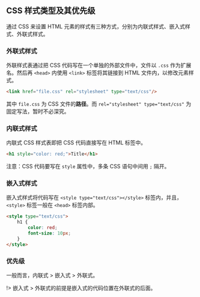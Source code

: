 ## CSS 样式类型及其优先级

通过 CSS 来设置 HTML 元素的样式有三种方式，分别为内联式样式、嵌入式样式、外联式样式。

### 外联式样式

外联样式表通过把 CSS 代码写在一个单独的外部文件中，文件以 `.css` 作为扩展名。然后再 `<head>` 内使用 `<link>` 标签将其链接到 HTML 文件内，以修改元素样式。

```html
<link href="file.css" rel="stylesheet" type="text/css"/>
```

其中 `file.css` 为 CSS 文件的**路径**。而 `rel="stylesheet" type="text/css"`  为固定写法，暂时不必深究。

### 内联式样式

内联式 CSS 样式表即把 CSS 代码直接写在 HTML 标签中。

```html
<h1 style="color: red;">Title</h1>
```

注意：CSS 代码要写在 `style` 属性中，多条 CSS 语句中间用 `;` 隔开。

### 嵌入式样式

嵌入式样式将代码写在 `<style type="text/css"></style>` 标签内，并且，`<style>` 标签一般在 `<head>` 标签内部。

```html
<style type="text/css">
    h1 {
        color: red;
        font-size: 10px;
    }
</style>
```

### 优先级

一般而言，内联式 > 嵌入式 > 外联式。

!> 嵌入式 \> 外联式的前提是嵌入式的代码位置在外联式的后面。